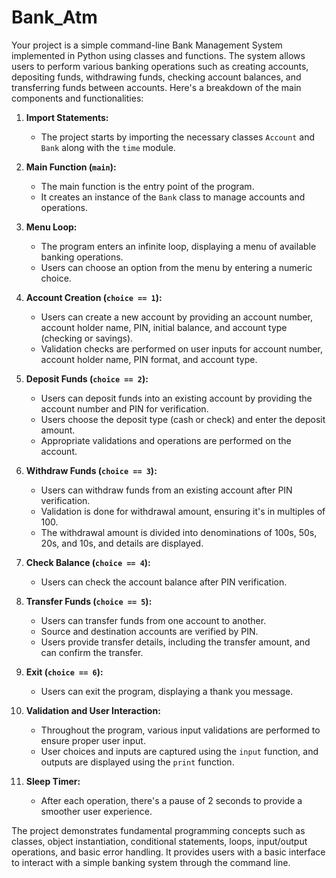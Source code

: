 # Bank_Atm
Your project is a simple command-line Bank Management System implemented in Python using classes and functions. The system allows users to perform various banking operations such as creating accounts, depositing funds, withdrawing funds, checking account balances, and transferring funds between accounts. Here's a breakdown of the main components and functionalities:

1. **Import Statements:**
   - The project starts by importing the necessary classes `Account` and `Bank` along with the `time` module.

2. **Main Function (`main`):**
   - The main function is the entry point of the program.
   - It creates an instance of the `Bank` class to manage accounts and operations.

3. **Menu Loop:**
   - The program enters an infinite loop, displaying a menu of available banking operations.
   - Users can choose an option from the menu by entering a numeric choice.

4. **Account Creation (`choice == 1`):**
   - Users can create a new account by providing an account number, account holder name, PIN, initial balance, and account type (checking or savings).
   - Validation checks are performed on user inputs for account number, account holder name, PIN format, and account type.

5. **Deposit Funds (`choice == 2`):**
   - Users can deposit funds into an existing account by providing the account number and PIN for verification.
   - Users choose the deposit type (cash or check) and enter the deposit amount.
   - Appropriate validations and operations are performed on the account.

6. **Withdraw Funds (`choice == 3`):**
   - Users can withdraw funds from an existing account after PIN verification.
   - Validation is done for withdrawal amount, ensuring it's in multiples of 100.
   - The withdrawal amount is divided into denominations of 100s, 50s, 20s, and 10s, and details are displayed.

7. **Check Balance (`choice == 4`):**
   - Users can check the account balance after PIN verification.

8. **Transfer Funds (`choice == 5`):**
   - Users can transfer funds from one account to another.
   - Source and destination accounts are verified by PIN.
   - Users provide transfer details, including the transfer amount, and can confirm the transfer.

9. **Exit (`choice == 6`):**
   - Users can exit the program, displaying a thank you message.

10. **Validation and User Interaction:**
    - Throughout the program, various input validations are performed to ensure proper user input.
    - User choices and inputs are captured using the `input` function, and outputs are displayed using the `print` function.
    
11. **Sleep Timer:**
    - After each operation, there's a pause of 2 seconds to provide a smoother user experience.

The project demonstrates fundamental programming concepts such as classes, object instantiation, conditional statements, loops, input/output operations, and basic error handling. It provides users with a basic interface to interact with a simple banking system through the command line.
